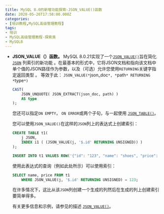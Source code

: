 ```yaml
---
title: MySQL 8.0的新增功能探索-JSON_VALUE()函数
date: 2020-05-26T17:58:00.000Z
categories:
- [培训教程,MySQL高级管理教程]
tags:
- 培训
- MySQL高级管理教程-探索类
- MySQL8
---
```


- **JSON_VALUE（）函数。** MySQL 8.0.21实现了一个[`JSON_VALUE()`](https://dev.mysql.com/doc/refman/8.0/en/json-search-functions.html#function_json-value)旨在简化[`JSON`](https://dev.mysql.com/doc/refman/8.0/en/json.html) 列索引的新功能 。在最基本的形式中，它将JSON文档和指向该文档中单个值的JSON路径作为参数，以及（可选）允许您使用`RETURNING`关键字指定返回类型 。 等效于此： `JSON_VALUE(*`json_doc`*, *`path`* RETURNING *`type`*)`

  ```sql
  CAST(
      JSON_UNQUOTE( JSON_EXTRACT(json_doc, path) )
      AS type
  );
  ```

  您还可以指定`ON EMPTY`， `ON ERROR`或两个子句，与一起使用 [`JSON_TABLE()`](https://dev.mysql.com/doc/refman/8.0/en/json-table-functions.html#function_json-table)。

  您可以使用`JSON_VALUE()`在这样的`JSON`列上的表达式上创建索引：

  ```sql
  CREATE TABLE t1(
      j JSON,
      INDEX i1 ( (JSON_VALUE(j, '$.id' RETURNING UNSIGNED)) )
  );

  INSERT INTO t1 VALUES ROW('{"id": "123", "name": "shoes", "price": "49.95"}');
  ```

  使用此表达式的查询（例如此处所示）可以使用索引：

  ```sql
  SELECT name, price FROM t1
      WHERE JSON_VALUE(j, '$.id' RETURNING UNSIGNED) = 123;
  ```

  在许多情况下，这比从该`JSON`列创建一个生成的列然后在生成的列上创建索引要简单得多。

  有关更多信息和示例，请参见的描述 [`JSON_VALUE()`](https://dev.mysql.com/doc/refman/8.0/en/json-search-functions.html#function_json-value)。
